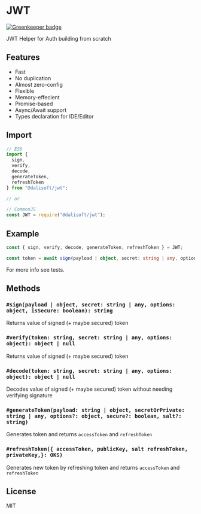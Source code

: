 # JWT

[![Greenkeeper badge](https://badges.greenkeeper.io/dalisoft/jwt.svg)](https://greenkeeper.io/)

JWT Helper for Auth building from scratch

## Features

- Fast
- No duplication
- Almost zero-config
- Flexible
- Memory-effecient
- Promise-based
- Async/Await support
- Types declaration for IDE/Editor

## Import

```js
// ES6
import {
  sign,
  verify,
  decode,
  generateToken,
  refreshToken
} from "@dalisoft/jwt";

// or

// CommonJS
const JWT = require("@dalisoft/jwt");
```

## Example

```ts
const { sign, verify, decode, generateToken, refreshToken } = JWT;

const token = await sign(payload | object, secret: string | any, options: object, isSecure: boolean);
```

For more info see tests.

## Methods

### `#sign(payload | object, secret: string | any, options: object, isSecure: boolean): string`

Returns value of signed (+ maybe secured) token

### `#verify(token: string, secret: string | any, options: object): object | null`

Returns value of signed (+ maybe secured) token

### `#decode(token: string, secret: string | any, options: object): object | null`

Decodes value of signed (+ maybe secured) token without needing verifying signature

### `#generateToken(payload: string | object, secretOrPrivate: string | any, options?: object, secure?: boolean, salt?: string)`

Generates token and returns `accessToken` and `refreshToken`

### `#refreshToken({ accessToken, publicKey, salt refreshToken, privateKey,}: OKS)`

Generates new token by refreshing token and returns `accessToken` and `refreshToken`

## License

MIT

